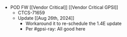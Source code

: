 - POD FW [[Vendor Critical]] [[Vendor Critical GPSI]]
	- CTCS-71659
	- Update [[Aug 26th, 2024]]
		- Workaround it to re-schedule the 1.4E update
		- Per #gpsi-ray: All good here